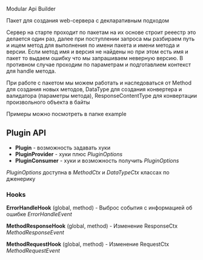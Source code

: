 Modular Api Builder

Пакет для создания web-сервера с декларативным подходом

Сервер на старте проходит по пакетам на их основе строит рееестр это делается один раз, далее при 
поступлении запроса мы разбираем путь и ищем метод для выполнения по имени пакета и 
имени метода и версии. Если метод имя и версия не найдены но при этом есть имя и пакет то 
выдаем ошибку что мы запрашиваем неверную версию. В противном случае проходим по параметрам и 
подготавлием контекст для handle метода.

При работе с пакетом мы можем работать и наследоваться от Method для создания новых методов, 
DataType для создания конвертера и валидатора (параметры метода), ResponseContentType для 
конвертации произвольного объекта в байты

Примеры можно посмотреть в папке example

## Plugin API ##

- **Plugin** - возможность задавать хуки
- **PluginProvider** - хуки плюс *PluginOptions*
- **PluginConsumer** - хуки и возможность получить *PluginOptions*

*PluginOptions* доступна в *MethodCtx* и *DataTypeCtx* классах по дженерику

### Hooks ###

**ErrorHandleHook** (global, method) - Выброс события с информацией об ошибке *ErrorHandleEvent*

**MethodResponseHook** (global, method) - Изменение ResponseCtx *MethodResponseEvent*

**MethodRequestHook** (global, method) - Изменение RequestCtx *MethodRequestEvent*